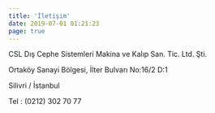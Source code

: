 ```yaml
---
title: 'İletişim'
date: 2019-07-01 01:21:23
page: true
---
```


CSL Dış Cephe Sistemleri Makina ve Kalıp San. Tic. Ltd. Şti.

Ortaköy Sanayi Bölgesi, İlter Bulvarı No:16/2 D:1

Silivri / İstanbul

Tel : (0212) 302 70 77
